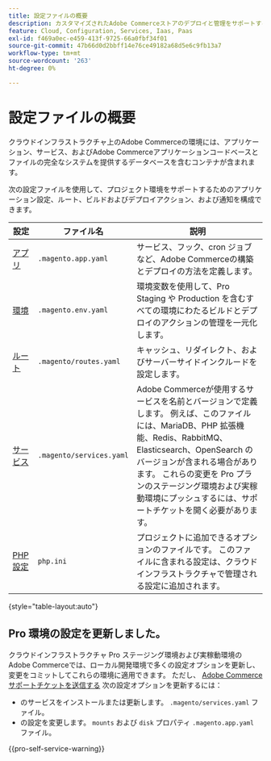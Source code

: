 ```yaml
---
title: 設定ファイルの概要
description: カスタマイズされたAdobe Commerceストアのデプロイと管理をサポートするクラウドインフラストラクチャ環境の設定について説明します。
feature: Cloud, Configuration, Services, Iaas, Paas
exl-id: f469a0ec-e459-413f-9725-66a0fbf34f01
source-git-commit: 47b66d0d2bbff14e76ce49182a68d5e6c9fb13a7
workflow-type: tm+mt
source-wordcount: '263'
ht-degree: 0%

---
```


# 設定ファイルの概要

クラウドインフラストラクチャ上のAdobe Commerceの環境には、アプリケーション、サービス、およびAdobe Commerceアプリケーションコードベースとファイルの完全なシステムを提供するデータベースを含むコンテナが含まれます。

次の設定ファイルを使用して、プロジェクト環境をサポートするためのアプリケーション設定、ルート、ビルドおよびデプロイアクション、および通知を構成できます。

| 設定 | ファイル名 | 説明 |
| ------------- | -------- | ----------- |
| [アプリ](../application/configure-app-yaml.md) | `.magento.app.yaml` | サービス、フック、cron ジョブなど、Adobe Commerceの構築とデプロイの方法を定義します。 |
| [環境](configure-env-yaml.md) | `.magento.env.yaml` | 環境変数を使用して、Pro Staging や Production を含むすべての環境にわたるビルドとデプロイのアクションの管理を一元化します。 |
| [ルート](../routes/routes-yaml.md) | `.magento/routes.yaml` | キャッシュ、リダイレクト、およびサーバーサイドインクルードを設定します。 |
| [サービス](../services/services-yaml.md) | `.magento/services.yaml` | Adobe Commerceが使用するサービスを名前とバージョンで定義します。 例えば、このファイルには、MariaDB、PHP 拡張機能、Redis、RabbitMQ、Elasticsearch、OpenSearch のバージョンが含まれる場合があります。 これらの変更を Pro プランのステージング環境および実稼動環境にプッシュするには、サポートチケットを開く必要があります。 |
| [PHP 設定](../application/php-settings.md#configure-php) | `php.ini` | プロジェクトに追加できるオプションのファイルです。 このファイルに含まれる設定は、クラウドインフラストラクチャで管理される設定に追加されます。 |

{style="table-layout:auto"}

## Pro 環境の設定を更新しました。

クラウドインフラストラクチャ Pro ステージング環境および実稼動環境のAdobe Commerceでは、ローカル開発環境で多くの設定オプションを更新し、変更をコミットしてこれらの環境に適用できます。 ただし、 [Adobe Commerceサポートチケットを送信する](https://experienceleague.adobe.com/docs/commerce-knowledge-base/kb/help-center-guide/magento-help-center-user-guide.html#submit-ticket) 次の設定オプションを更新するには：

- のサービスをインストールまたは更新します。 `.magento/services.yaml` ファイル。
- の設定を変更します。 `mounts` および `disk` プロパティ `.magento.app.yaml` ファイル。

{{pro-self-service-warning}}
